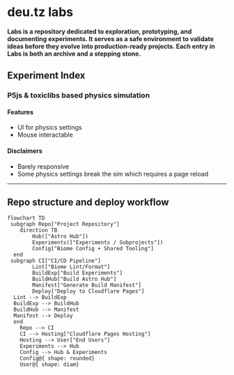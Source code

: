 # deu.tz labs

**Labs is a repository dedicated to exploration, prototyping, and documenting experiments. It serves as a safe environment to validate ideas before they evolve into production-ready projects. Each entry in Labs is both an archive and a stepping stone.**

## Experiment Index

### P5js & toxiclibs based physics simulation

#### Features

- UI for physics settings
- Mouse interactable

#### Disclaimers

- Barely responsive
- Some physics settings break the sim which requires a page reload

----

## Repo structure and deploy workflow

```mermaid
flowchart TD
 subgraph Repo["Project Repository"]
    direction TB
        Hub(["Astro Hub"])
        Experiments(["Experiments / Subprojects"])
        Config["Biome Config + Shared Tooling"]
  end
 subgraph CI["CI/CD Pipeline"]
        Lint["Biome Lint/Format"]
        BuildExp["Build Experiments"]
        BuildHub["Build Astro Hub"]
        Manifest["Generate Build Manifest"]
        Deploy["Deploy to Cloudflare Pages"]
  Lint --> BuildExp
  BuildExp --> BuildHub
  BuildHub --> Manifest
  Manifest --> Deploy
  end
    Repo --> CI
    CI --> Hosting["Cloudflare Pages Hosting"]
    Hosting --> User["End Users"]
    Experiments --> Hub
    Config --> Hub & Experiments
    Config@{ shape: rounded}
    User@{ shape: diam}
```
